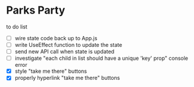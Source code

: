 # Parks Party

to do list
- [ ] wire state code back up to App.js 
- [ ] write UseEffect function to update the state
- [ ] send new API call when state is updated
- [ ] investigate "each child in list should have a unique 'key' prop" console error
- [x] style "take me there" buttons
- [x] properly hyperlink "take me there" buttons